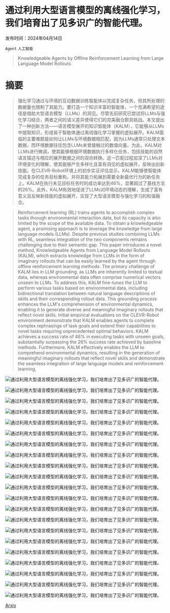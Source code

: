 # 通过利用大型语言模型的离线强化学习，我们培育出了见多识广的智能代理。

发布时间：2024年04月14日

`Agent` `人工智能`

> Knowledgeable Agents by Offline Reinforcement Learning from Large Language Model Rollouts

# 摘要

> 强化学习通过与环境的互动数据训练智能体以完成复杂任务，但其所处理的数据量也限制了其能力。要打造一个知识丰富的智能体，一个充满希望的途径是借助大型语言模型（LLMs）的洞见。尽管先前研究已尝试将LLMs与强化学习结合，两者之间的语义差异使得它们的完美融合颇具挑战。本文提出了一种创新方法——语言模型展开的知识智能体（KALM），它能够从LLMs中提取知识，形成易于智能体通过离线强化学习掌握的虚拟展开。KALM面临的主要难题是如何让LLMs与环境数据相匹配，因为LLMs通常只处理文本数据，而环境数据往往包含LLMs未曾接触过的数值向量。为此，KALM对LLMs进行微调，使其能够根据环境数据执行多样化任务，包括技能的自然语言描述与相应的展开数据之间的双向转换。这一匹配过程加深了LLMs对环境变化的理解，使其能够产生多样化且富有洞见的虚拟展开，反映出创新技能。在CLEVR-Robot环境上的初步实证评估显示，KALM能够使智能体完成复杂的任务目标重构，并将其能力拓展到需要全新最优行为的新任务上。KALM在执行未见目标任务时的成功率达到46%，显著超过了基线方法的26%。此外，KALM有效地促进了LLMs对环境动态的理解，生成了富有意义且反映新技能的虚拟展开，实现了大型语言模型与强化学习的和谐融合。

> Reinforcement learning (RL) trains agents to accomplish complex tasks through environmental interaction data, but its capacity is also limited by the scope of the available data. To obtain a knowledgeable agent, a promising approach is to leverage the knowledge from large language models (LLMs). Despite previous studies combining LLMs with RL, seamless integration of the two components remains challenging due to their semantic gap. This paper introduces a novel method, Knowledgeable Agents from Language Model Rollouts (KALM), which extracts knowledge from LLMs in the form of imaginary rollouts that can be easily learned by the agent through offline reinforcement learning methods. The primary challenge of KALM lies in LLM grounding, as LLMs are inherently limited to textual data, whereas environmental data often comprise numerical vectors unseen to LLMs. To address this, KALM fine-tunes the LLM to perform various tasks based on environmental data, including bidirectional translation between natural language descriptions of skills and their corresponding rollout data. This grounding process enhances the LLM's comprehension of environmental dynamics, enabling it to generate diverse and meaningful imaginary rollouts that reflect novel skills. Initial empirical evaluations on the CLEVR-Robot environment demonstrate that KALM enables agents to complete complex rephrasings of task goals and extend their capabilities to novel tasks requiring unprecedented optimal behaviors. KALM achieves a success rate of 46% in executing tasks with unseen goals, substantially surpassing the 26% success rate achieved by baseline methods. Furthermore, KALM effectively enables the LLM to comprehend environmental dynamics, resulting in the generation of meaningful imaginary rollouts that reflect novel skills and demonstrate the seamless integration of large language models and reinforcement learning.

![通过利用大型语言模型的离线强化学习，我们培育出了见多识广的智能代理。](../../..//opt/data/Projects/HuggingArxiv/paper_images/2404.09248/x1.png)

![通过利用大型语言模型的离线强化学习，我们培育出了见多识广的智能代理。](../../..//opt/data/Projects/HuggingArxiv/paper_images/2404.09248/x2.png)

![通过利用大型语言模型的离线强化学习，我们培育出了见多识广的智能代理。](../../..//opt/data/Projects/HuggingArxiv/paper_images/2404.09248/x3.png)

![通过利用大型语言模型的离线强化学习，我们培育出了见多识广的智能代理。](../../..//opt/data/Projects/HuggingArxiv/paper_images/2404.09248/clevr_demo_begin.png)

![通过利用大型语言模型的离线强化学习，我们培育出了见多识广的智能代理。](../../..//opt/data/Projects/HuggingArxiv/paper_images/2404.09248/clevr_demo_end.png)

![通过利用大型语言模型的离线强化学习，我们培育出了见多识广的智能代理。](../../..//opt/data/Projects/HuggingArxiv/paper_images/2404.09248/x4.png)

![通过利用大型语言模型的离线强化学习，我们培育出了见多识广的智能代理。](../../..//opt/data/Projects/HuggingArxiv/paper_images/2404.09248/x5.png)

![通过利用大型语言模型的离线强化学习，我们培育出了见多识广的智能代理。](../../..//opt/data/Projects/HuggingArxiv/paper_images/2404.09248/x6.png)

![通过利用大型语言模型的离线强化学习，我们培育出了见多识广的智能代理。](../../..//opt/data/Projects/HuggingArxiv/paper_images/2404.09248/x7.png)

![通过利用大型语言模型的离线强化学习，我们培育出了见多识广的智能代理。](../../..//opt/data/Projects/HuggingArxiv/paper_images/2404.09248/x8.png)

![通过利用大型语言模型的离线强化学习，我们培育出了见多识广的智能代理。](../../..//opt/data/Projects/HuggingArxiv/paper_images/2404.09248/x9.png)

![通过利用大型语言模型的离线强化学习，我们培育出了见多识广的智能代理。](../../..//opt/data/Projects/HuggingArxiv/paper_images/2404.09248/x10.png)

![通过利用大型语言模型的离线强化学习，我们培育出了见多识广的智能代理。](../../..//opt/data/Projects/HuggingArxiv/paper_images/2404.09248/x11.png)

![通过利用大型语言模型的离线强化学习，我们培育出了见多识广的智能代理。](../../..//opt/data/Projects/HuggingArxiv/paper_images/2404.09248/x12.png)

![通过利用大型语言模型的离线强化学习，我们培育出了见多识广的智能代理。](../../..//opt/data/Projects/HuggingArxiv/paper_images/2404.09248/x13.png)

![通过利用大型语言模型的离线强化学习，我们培育出了见多识广的智能代理。](../../..//opt/data/Projects/HuggingArxiv/paper_images/2404.09248/x14.png)

![通过利用大型语言模型的离线强化学习，我们培育出了见多识广的智能代理。](../../..//opt/data/Projects/HuggingArxiv/paper_images/2404.09248/x15.png)

![通过利用大型语言模型的离线强化学习，我们培育出了见多识广的智能代理。](../../..//opt/data/Projects/HuggingArxiv/paper_images/2404.09248/x16.png)

![通过利用大型语言模型的离线强化学习，我们培育出了见多识广的智能代理。](../../..//opt/data/Projects/HuggingArxiv/paper_images/2404.09248/x17.png)

![通过利用大型语言模型的离线强化学习，我们培育出了见多识广的智能代理。](../../..//opt/data/Projects/HuggingArxiv/paper_images/2404.09248/x18.png)

![通过利用大型语言模型的离线强化学习，我们培育出了见多识广的智能代理。](../../..//opt/data/Projects/HuggingArxiv/paper_images/2404.09248/x19.png)

[Arxiv](https://arxiv.org/abs/2404.09248)